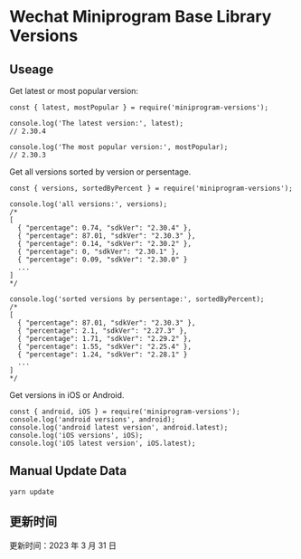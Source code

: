 
# Wechat Miniprogram Base Library Versions

## Useage

Get latest or most popular version:

```;
const { latest, mostPopular } = require('miniprogram-versions');

console.log('The latest version:', latest);
// 2.30.4

console.log('The most popular version:', mostPopular);
// 2.30.3

```

Get all versions sorted by version or persentage.

```
const { versions, sortedByPercent } = require('miniprogram-versions');

console.log('all versions:', versions);
/*
[
  { "percentage": 0.74, "sdkVer": "2.30.4" },
  { "percentage": 87.01, "sdkVer": "2.30.3" },
  { "percentage": 0.14, "sdkVer": "2.30.2" },
  { "percentage": 0, "sdkVer": "2.30.1" },
  { "percentage": 0.09, "sdkVer": "2.30.0" }
  ...
]
*/

console.log('sorted versions by persentage:', sortedByPercent);
/*
[
  { "percentage": 87.01, "sdkVer": "2.30.3" },
  { "percentage": 2.1, "sdkVer": "2.27.3" },
  { "percentage": 1.71, "sdkVer": "2.29.2" },
  { "percentage": 1.55, "sdkVer": "2.25.4" },
  { "percentage": 1.24, "sdkVer": "2.28.1" }
  ...
]
*/
```

Get versions in iOS or Android.

```
const { android, iOS } = require('miniprogram-versions');
console.log('android versions', android);
console.log('android latest version', android.latest);
console.log('iOS versions', iOS);
console.log('iOS latest version', iOS.latest);
```

## Manual Update Data

```
yarn update
```

## 更新时间

更新时间：2023 年 3 月 31 日
